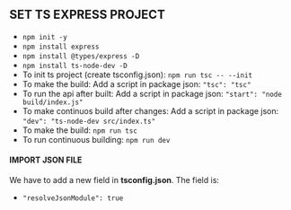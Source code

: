 ## SET TS EXPRESS PROJECT

* ```npm init -y```
* `npm install express`
* `npm install @types/express -D`
* `npm install ts-node-dev -D`
* To init ts project (create tsconfig.json): `npm run tsc -- --init`
* To make the build: Add a script in package json: `"tsc": "tsc"`
* To run the api after built: Add a script in package json: `"start": "node build/index.js"`
* To make continuos build after changes: Add a script in package json: `"dev": "ts-node-dev src/index.ts"`
* To make the build: `npm run tsc`
* To run continuous building: `npm run dev`


#### IMPORT JSON FILE

We have to add a new field in **tsconfig.json**. The field is:
* `"resolveJsonModule": true`


